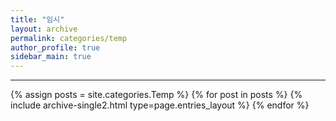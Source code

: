 ```yaml
---
title: "임시"
layout: archive
permalink: categories/temp
author_profile: true
sidebar_main: true
---
```


<!-- 공백이 포함되어 있는 카테고리 이름의 경우 site.categories['a b c'] 이런식으로! -->

***

{% assign posts = site.categories.Temp %}
{% for post in posts %} {% include archive-single2.html type=page.entries_layout %} {% endfor %}
